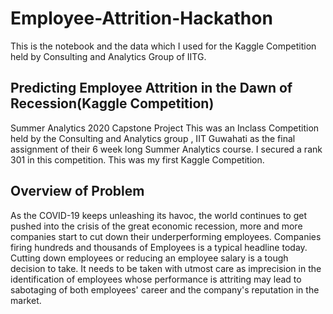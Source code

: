 # Employee-Attrition-Hackathon
This is the notebook and the data which I used for the Kaggle Competition held by Consulting and Analytics Group of IITG.

## Predicting Employee Attrition in the Dawn of Recession(Kaggle Competition)
Summer Analytics 2020 Capstone Project
This was an Inclass Competition held by the Consulting and Analytics group , IIT Guwahati as the final assignment of their 6 week long Summer Analytics course. I secured a rank 301 in this competition. This was my first Kaggle Competition.

## Overview of Problem
As the COVID-19 keeps unleashing its havoc, the world continues to get pushed into the crisis of the great economic recession, more and more companies start to cut down their underperforming employees. Companies firing hundreds and thousands of Employees is a typical headline today. Cutting down employees or reducing an employee salary is a tough decision to take. It needs to be taken with utmost care as imprecision in the identification of employees whose performance is attriting may lead to sabotaging of both employees' career and the company's reputation in the market.
